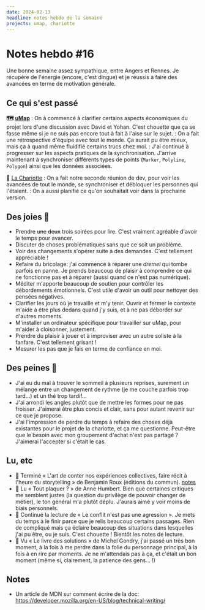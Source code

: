 ```yaml
---
date: 2024-02-13
headline: notes hebdo de la semaine
projects: umap, chariotte
---
```

# Notes hebdo #16

Une bonne semaine assez sympathique, entre Angers et Rennes. Je récupère de l'énergie (encore, c'est dingue) et je réussis à faire des avancées en terme de motivation générale.
## Ce qui s'est passé

**🗺️ [uMap](https://umap-projet.org)**
: On à commencé à clarifier certains aspects économiques du projet lors d'une discussion avec David et Yohan. C'est chouette que ça se fasse même si je ne suis pas encore tout à fait à l'aise sur le sujet.
: On a fait une rétrospective d'équipe avec tout le monde. Ça aurait pu être mieux, mais ça à quand même fluidifié certains trucs chez moi.
: J'ai continué à progresser sur les aspects pratiques de la synchronisation. J'arrive maintenant à synchroniser différents types de points (`Marker`, `Polyline`, `Polygon`) ainsi que les données associées.

🧺 [La Chariotte](https://chariotte.fr/)
: On a fait notre seconde réunion de dev, pour voir les avancées de tout le monde, se synchroniser et débloquer les personnes qui l'étaient. 
: On a aussi planifié ce qu'on souhaitait voir dans la prochaine version.

## Des joies 🤗

- Prendre ~~une~~ ~~deux~~ trois soirées pour lire. C'est vraiment agréable d'avoir le temps pour avancer.
- Discuter de choses problématiques sans que ce soit un problème.
- Voir des changements s'opérer suite à des demandes. C'est tellement appréciable !
- Refaire du bricolage: j'ai commencé à réparer une *dremel* qui tombe parfois en panne. Je prends beaucoup de plaisir à comprendre ce qui ne fonctionne pas et  à réparer (aussi quand ce n'est pas numérique).
- Méditer m'apporte beaucoup de soutien pour contrôler les débordements émotionnels. C'est utile d'avoir un outil pour nettoyer des pensées négatives.
- Clarifier les jours où je travaille et m'y tenir. Ouvrir et fermer le contexte m'aide à être plus dedans quand j'y suis, et à ne pas déborder sur d'autres moments.
- M'installer un ordinateur spécifique pour travailler sur uMap, pour m'aider à cloisonner, justement.
- Prendre du plaisir à jouer et à improviser avec un autre soliste à la fanfare. C'est tellement grisant !
- Mesurer les pas que je fais en terme de confiance en moi.

## Des peines 😬

- J'ai eu du mal à trouver le sommeil à plusieurs reprises, surement un mélange entre un changement de rythme (je me couche parfois trop tard…) et un thé trop tardif…
- J'ai arrondi les angles plutôt que de mettre les formes pour ne pas froisser. J'aimerai être plus concis et clair, sans pour autant revenir sur ce que je propose.
- J'ai l'impression de perdre du temps à refaire des choses déjà existantes pour le projet de la chariotte, et ça me questionne. Peut-être que le besoin avec mon groupement d'achat n'est pas partagé ? J'aimerai l'accepter si c'était le cas.

## Lu, etc

- 📖 Terminé « L'art de conter nos expériences collectives, faire récit à l'heure du storytelling » de Benjamin Roux (éditions du commun). [notes](https://blog.notmyidea.org/lart-de-conter-nos-experiences-collectives.html)
- 📖 Lu « Tout plaquer ? » de Anne Humbert. Bien que certaines critiques me semblent justes (la question du privilège de pouvoir changer de métier), le ton général m'a plutôt déplu. J'aurais aimé y voir moins de biais personnels.
- 📖  Continué la lecture de « Le conflit n'est pas une agression ». Je mets du temps à le finir parce que je relis beaucoup certains passages. Rien de compliqué mais ça éclaire beaucoup des situations dans lesquelles j'ai pu être, ou je suis. C'est chouette ! Bientôt les notes de lecture.
- 🍿  Vu « Le livre des solutions » de Michel Gondry, j'ai passé un très bon moment, à la fois à me perdre dans la folie du personnage principal, à la fois à en rire par moments. Je ne m'attendais pas à ça, et c'était un bon moment (même si, clairement, la patience des gens… !)

## Notes

- Un article de MDN sur comment écrire de la doc: https://developer.mozilla.org/en-US/blog/technical-writing/ 